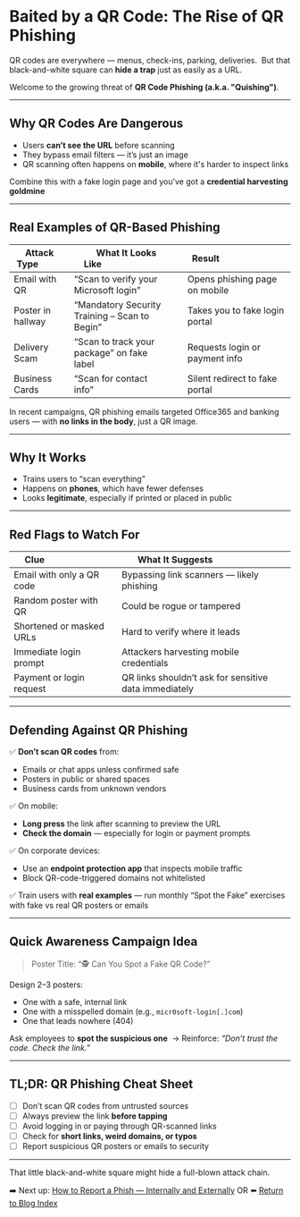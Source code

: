 # Baited by a QR Code: The Rise of QR Phishing

QR codes are everywhere — menus, check-ins, parking, deliveries. 
But that black-and-white square can **hide a trap** just as easily as a URL.

Welcome to the growing threat of **QR Code Phishing (a.k.a. "Quishing")**.

---

## Why QR Codes Are Dangerous

- Users **can’t see the URL** before scanning
- They bypass email filters — it’s just an image
- QR scanning often happens on **mobile**, where it's harder to inspect links

Combine this with a fake login page and you’ve got a **credential harvesting goldmine**

---

## Real Examples of QR-Based Phishing

| Attack Type           | What It Looks Like                             | Result                           |
|------------------------|------------------------------------------------|----------------------------------|
| Email with QR       | “Scan to verify your Microsoft login”          | Opens phishing page on mobile    |
| Poster in hallway   | “Mandatory Security Training – Scan to Begin”  | Takes you to fake login portal   |
| Delivery Scam       | “Scan to track your package” on fake label     | Requests login or payment info   |
| Business Cards      | “Scan for contact info”                        | Silent redirect to fake portal   |

In recent campaigns, QR phishing emails targeted Office365 and banking users — with **no links in the body**, just a QR image.

---

## Why It Works

- Trains users to “scan everything” 
- Happens on **phones**, which have fewer defenses 
- Looks **legitimate**, especially if printed or placed in public

---

## Red Flags to Watch For

| Clue                         | What It Suggests                         |
|------------------------------|------------------------------------------|
| Email with only a QR code | Bypassing link scanners — likely phishing |
| Random poster with QR      | Could be rogue or tampered               |
| Shortened or masked URLs  | Hard to verify where it leads            |
| Immediate login prompt    | Attackers harvesting mobile credentials  |
| Payment or login request  | QR links shouldn’t ask for sensitive data immediately |

---

## Defending Against QR Phishing

✅ **Don’t scan QR codes** from:
- Emails or chat apps unless confirmed safe
- Posters in public or shared spaces
- Business cards from unknown vendors

✅ On mobile:
- **Long press** the link after scanning to preview the URL
- **Check the domain** — especially for login or payment prompts

✅ On corporate devices:
- Use an **endpoint protection app** that inspects mobile traffic
- Block QR-code-triggered domains not whitelisted

✅ Train users with **real examples** — run monthly “Spot the Fake” exercises with fake vs real QR posters or emails

---

## Quick Awareness Campaign Idea

> Poster Title: “🕵️ Can You Spot a Fake QR Code?”

Design 2–3 posters:
- One with a safe, internal link
- One with a misspelled domain (e.g., `micr0soft-login[.]com`)
- One that leads nowhere (404)

Ask employees to **spot the suspicious one** 
→ Reinforce: *“Don’t trust the code. Check the link.”*

---

## TL;DR: QR Phishing Cheat Sheet

- [ ] Don’t scan QR codes from untrusted sources 
- [ ] Always preview the link **before tapping** 
- [ ] Avoid logging in or paying through QR-scanned links 
- [ ] Check for **short links, weird domains, or typos** 
- [ ] Report suspicious QR posters or emails to security 

---

That little black-and-white square might hide a full-blown attack chain.

➡️ Next up: [How to Report a Phish — Internally and Externally](./how_to_report_phishing.md) OR ⬅️ [Return to Blog Index](../docs/index.md)

